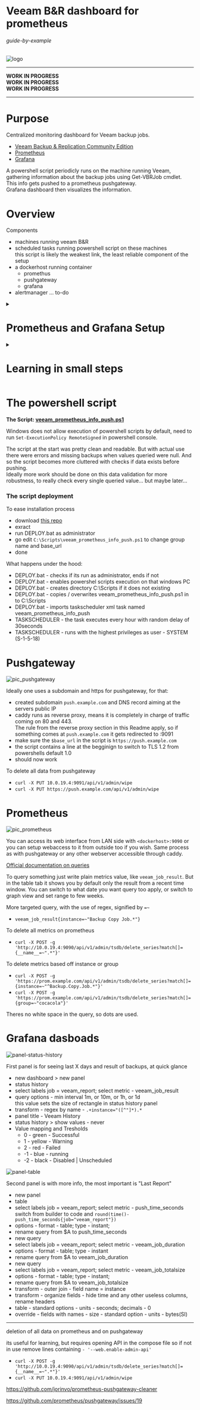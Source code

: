 # Veeam B&R dashboard for prometheus

###### guide-by-example

![logo](https://i.imgur.com/xScE6fL.png)

-----------------

**WORK IN PROGRESS**<br>
**WORK IN PROGRESS**<br>
**WORK IN PROGRESS**

---------------

# Purpose

Centralized monitoring dashboard for Veeam backup jobs.

* [Veeam Backup & Replication Community Edition](
https://www.veeam.com/virtual-machine-backup-solution-free.html)
* [Prometheus](https://prometheus.io/)
* [Grafana](https://grafana.com/)

A powershell script periodicly runs on the machine running Veeam, gathering
information about the backup jobs using Get-VBRJob cmdlet.<br>
This info gets pushed to a prometheus pushgateway.<br>
Grafana dashboard then visualizes the information.

# Overview

Components

* machines running veeam B&R
* scheduled tasks running powershell script on these machines<br>
  this script is likely the weakest link, the least reliable component of the setup
* a dockerhost running container
  * promethus
  * pushgateway
  * grafana
* alertmanager ... to-do 

<details>
<summary><h1>Prometheus and Grafana Setup</h1></summary>

# Files and directory structure

```
/home/
└── ~/
    └── docker/
        └── prometheus/
            │
            ├── grafana/
            ├── grafana-data/
            ├── prometheus-data/
            ├── .env
            ├── docker-compose.yml
            └── prometheus.yml
```

* `grafana/` - a directory containing grafanas configs and dashboards
* `grafana-data/` - a directory where grafana stores its data
* `prometheus-data/` - a directory where prometheus stores its database and data
* `.env` - a file containing environment variables for docker compose
* `docker-compose.yml` - a docker compose file, telling docker how to run the containers
* `prometheus.yml` - a configuration file for prometheus

The 3 files must be provided.</br>
The directories are created by docker compose on the first run.

# docker-compose

Three containers to spin up.</br>

* **Prometheus** - prometheus server, pulling, storing, evaluating metrics
* **Pushgateway** - service ready to receive pushed information at an open port
* **Grafana** - web UI visualization of the collected metrics
  in nice dashboards

`docker-compose.yml`
```yml
services:

  # MONITORING SYSTEM AND THE METRICS DATABASE
  prometheus:
    image: prom/prometheus:v2.39.1
    container_name: prometheus
    hostname: prometheus
    restart: unless-stopped
    user: root
    command:
      - '--config.file=/etc/prometheus/prometheus.yml'
      - '--storage.tsdb.path=/prometheus'
      - '--web.console.libraries=/etc/prometheus/console_libraries'
      - '--web.console.templates=/etc/prometheus/consoles'
      - '--storage.tsdb.retention.time=45d'
      - '--web.enable-lifecycle'
      - '--web.enable-admin-api'
    volumes:
      - ./prometheus.yml:/etc/prometheus/prometheus.yml
      - ./prometheus_data:/prometheus
    ports:
      - 9090:9090

  # WEB BASED UI VISUALISATION OF THE METRICS
  grafana:
    image: grafana/grafana:9.2.3
    container_name: grafana
    hostname: grafana
    restart: unless-stopped
    env_file: .env
    user: root
    volumes:
      - ./grafana_data:/var/lib/grafana
      - ./grafana/provisioning/dashboards:/etc/grafana/provisioning/dashboards
      - ./grafana/provisioning/datasources:/etc/grafana/provisioning/datasources
    ports:
      - 3000:3000

  pushgateway:
    image: prom/pushgateway:v1.4.3
    container_name: pushgateway
    hostname: pushgateway
    restart: unless-stopped
    command:
      - '--web.enable-admin-api'    
    ports:
      - 9091:9091

networks:
  default:
    name: $DOCKER_MY_NETWORK
    external: true
```

`.env`

```bash
# GENERAL
MY_DOMAIN=example.com
DOCKER_MY_NETWORK=caddy_net
TZ=Europe/Bratislava

# GRAFANA
GF_SECURITY_ADMIN_USER=admin
GF_SECURITY_ADMIN_PASSWORD=admin
GF_USERS_ALLOW_SIGN_UP=false

# DATE FORMATS SWITCHED TO THEN NAMES OF THE DAYS OF THE WEEK
#GF_DATE_FORMATS_INTERVAL_HOUR = dddd
#GF_DATE_FORMATS_INTERVAL_DAY = dddd
```

**All containers must be on the same network**.</br>
Which is named in the `.env` file.</br>
If one does not exist yet: `docker network create caddy_net`

# Reverse proxy

Caddy v2 is used, details
[here](https://github.com/DoTheEvo/selfhosted-apps-docker/tree/master/caddy_v2).</br>

`Caddyfile`
```
grafana.{$MY_DOMAIN} {
    reverse_proxy grafana:3000
}

push.{$MY_DOMAIN} {
    reverse_proxy pushgateway:9091
}
```

# Prometheus configuration

#### prometheus.yml

* /prometheus/**prometheus.yml**

[Official documentation.](https://prometheus.io/docs/prometheus/latest/configuration/configuration/)

A config file for prometheus, bind mounted in to prometheus container.</br>

`prometheus.yml`
```yml
global:
  scrape_interval:     15s
  evaluation_interval: 15s

# A scrape configuration containing exactly one endpoint to scrape.
scrape_configs:
  - job_name: 'pushgateway'
    scrape_interval: 60s
    honor_labels: true
    static_configs:
      - targets: ['pushgateway:9091']
```

# Grafana configuration

* first run login with admin/admin
* in Preferences > Datasources set `http://prometheus:9090` for url<br>
  save and test should be green
* once some values are pushed to prometheus, create a new dashboard...

</details>

<details>
<summary><h1>Learning in small steps</h1></summary>

what should work at this moment

* \<docker-host-ip>:3000 - grafana
* \<docker-host-ip>:9090 - prometheus 
* \<docker-host-ip>:9091 - pushgateway 

### testing how push data to pushgateway

* metrics must be floats
* for strings labels passed in url can be used 

Prometheus requires linux [line endings.](
https://github.com/prometheus/pushgateway/issues/144)<br>
The "\`n" in the `$body` is to simulate it in windows powershell.

Also in powershell the grave(backtick) character - \` 
is for [escaping stuff](https://ss64.com/ps/syntax-esc.html)<br>
Here it is used to escape new line, which allows breaking the command
in to multiple lines for readability.
It is not related to the previous issue of line endings.

`test.ps1`
```ps1
$body = "free_disk_space 32`n"

Invoke-RestMethod `
    -Method PUT `
    -Uri "http://10.0.19.4:9091/metrics/job/veeam_report/instance/PC1" `
    -Body $body
```

* in the $body we have name of the metrics - `free_disk_space`
* in the url we have two labels, job - `veeam_report` and instance - `PC1`

Heres how the data look in prometheus when executing `free_disk_space` query

![first_put](https://i.imgur.com/9G0QcuT.png)

The metrics and labels help us target the data in grafana.

* create **new dashboard**, panel
* switch type to **Status history**
* select metric - `free_disk_space`
* [query options](https://grafana.com/docs/grafana/next/panels-visualizations/query-transform-data/#query-options)
  * min interval - 1h
  * relative time - now-10h/h
* to not deal with long ugly names add transformation - Rename by regex<br>
  Match - `.+instance="([^"]*).*` - [explained](https://stackoverflow.com/questions/2013124/regex-matching-up-to-the-first-occurrence-of-a-character)<br>
  Replace - `$1`
* can also play with transparency, legend, treshold for pretty colors

should look in the end somewhat like this

![first_graph](https://i.imgur.com/DLnCWdB.png)

*extra info*<br>
[Examples.](https://prometheus.io/docs/prometheus/latest/querying/examples/)
this command deletes all metrics on prometheus, assuming api is enabled<br>
`curl -X POST -g 'http://10.0.19.4:9090/api/v1/admin/tsdb/delete_series?match[]={__name__=~".*"}'`

so now whats tested is sending data to pushgateway and visualize them in grafana

</details>

# The powershell script

**The Script: [veeam_prometheus_info_push.ps1](https://github.com/DoTheEvo/veeam-prometheus-grafana/blob/main/veeam_prometheus_info_push.ps1)**

Windows does not allow execution of powershell scripts by default,
need to run `Set-ExecutionPolicy RemoteSigned` in powershell console.

The script at the start was pretty clean and readable.
But with actual use there were errors and missing backups when values queried were null.
And so the script becomes more cluttered with checks if data exists before pushing.<br>
Ideally more work should be done on this data validation for more robustness,
to really check every single queried value... but maybe later...

### The script deployment

To ease installation process

* download [this repo](https://github.com/DoTheEvo/veeam-prometheus-grafana/archive/refs/heads/main.zip)
* exract
* run DEPLOY.bat as administrator
* go edit `C:\Scripts\veeam_prometheus_info_push.ps1` to change group name and base_url
* done

What happens under the hood:

* DEPLOY.bat - checks if its run as administrator, ends if not
* DEPLOY.bat - enables powershel scripts execution on that windows PC
* DEPLOY.bat - creates directory C:\Scripts if it does not existing
* DEPLOY.bat - copies / overwrites veeam_prometheus_info_push.ps1 in to C:\Scripts
* DEPLOY.bat - imports taskscheduler xml task named veeam_prometheus_info_push
* TASKSCHEDULER - the task executes every hour with random delay of 30seconds
* TASKSCHEDULER - runs with the highest privileges as user - SYSTEM (S-1-5-18)

# Pushgateway

![pic_pushgateway](https://i.imgur.com/4GZIu8g.png)

Ideally one uses a subdomain and https for pushgateway, for that:

* created subdomain `push.example.com` and DNS record aiming at the servers public IP
* caddy runs as reverse proxy, means it is completely in charge of traffic
  coming on 80 and 443.<br>
  The rule from the reverse proxy section in this Readme apply,
  so if something comes at `push.example.com` it gets redirected to <dockerhost>:9091
* make sure the `$base_url` in the script is `https://push.example.com`
* the script contains a line at the begginign to switch to TLS 1.2 from powershells
  default 1.0
* should now work

To delete all data from pushgateway

* `curl -X PUT 10.0.19.4:9091/api/v1/admin/wipe`
* `curl -X PUT https://push.example.com/api/v1/admin/wipe`

# Prometheus

![pic_prometheus](https://i.imgur.com/YzNWZQb.png)

You can access its web interface from LAN side with `<dockerhost>:9090` or
you can setup webaccess to it from outside too if you wish.
Same process as with pushgateway or any other webserver accessible through caddy.

[Official documentation on queries](https://prometheus.io/docs/prometheus/latest/querying/basics/)

To query something just write plain metrics value, like `veeam_job_result`.
But in the table tab it shows you by default only the result from a recent
time window. You can switch to what date you want query too apply,
or switch to graph view and set range to few weeks.

More targeted query, with the use of regex, signified by `=~`

  * `veeam_job_result{instance=~"Backup Copy Job.*"}`

To delete all metrics on prometheus

  * `curl -X POST -g 'http://10.0.19.4:9090/api/v1/admin/tsdb/delete_series?match[]={__name__=~".*"}'`

To delete metrics based off instance or group

* `curl -X POST -g 'https://prom.example.com/api/v1/admin/tsdb/delete_series?match[]={instance=~"^Backup.Copy.Job.*"}'`
* `curl -X POST -g 'https://prom.example.com/api/v1/admin/tsdb/delete_series?match[]={group=~"cocacola"}'`

Theres no white space in the query, so dots are used.

# Grafana dasboads

![panel-status-history](https://i.imgur.com/okwj9hJ.png)

First panel is for seeing last X days and result of backups, at quick glance

* new dashboard > new panel
* status history
* select labels job = veeam_report; select metric - veeam_job_result
* query options - min interval 1m, or 10m, or 1h, or 1d<br>
  this value sets the size of rectangle in status history panel
* transform - regex by name - `.+instance="([^"]*).*`
* panel title - Veeam History
* status history > show values - never
* Value mapping and Tresholds
  * 0 - green - Successful
  * 1 - yellow - Warning
  * 2 - red - Failed
  * -1 - blue - running
  * -2 - black - Disabled | Unscheduled

![panel-table](https://i.imgur.com/THUmrWq.png)

Second panel is with more info, the most important is "Last Report"

* new panel
* table
* select labels job = veeam_report; select metric - push_time_seconds<br>
  switch from builder to code and `round(time()-push_time_seconds{job="veeam_report"})`<br>
* options - format - table; type - instant;  
* rename query from $A to push_time_seconds
* new query
* select labels job = veeam_report; select metric - veeam_job_duration
* options - format - table; type - instant
* rename query from $A to veeam_job_duration
* new query
* select labels job = veeam_report; select metric - veeam_job_totalsize
* options - format - table; type - instant;
* rename query from $A to veeam_job_totalsize
* transform - outer join - field name = instance
* transform - organize fields - hide time and any other useless columns, rename headers
* table - standard options - units - seconds; decimals - 0
* override - fields with names - size - standard option - units - bytes(SI)


-----

deletion of all data on prometheus and on pushgateway

its useful for learning, but requires opening API in the compose file
so if not in use remove lines containing `- '--web.enable-admin-api'`
      
* `curl -X POST -g 'http://10.0.19.4:9090/api/v1/admin/tsdb/delete_series?match[]={__name__=~".*"}'`
* `curl -X PUT 10.0.19.4:9091/api/v1/admin/wipe`

https://github.com/jorinvo/prometheus-pushgateway-cleaner

https://github.com/prometheus/pushgateway/issues/19
